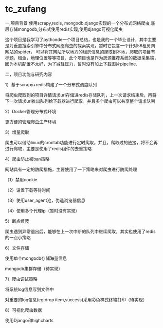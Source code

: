 # tc_zufang
一,项目背景
使用scrapy,redis, mongodb,django实现的一个分布式网络爬虫,底层存储mongodb,分布式使用redis实现,使用django可视化爬虫

这个项目是我学习了pythonde一个项目总结，也是我的一个毕业设计，其中主要是对垂直搜索引擎中分布式网络爬虫的探索实现，暂时它包含一个针对58租房网网站的spider， 可以将其网站所以地方的租房信息的爬取到本地，爬取的项目有标题，租金，地理位置等等项目，此个项目也是作为房源推荐系统的数据采集端，因为本机配置不太好，为了减轻压力，暂时没有加上下载图片pipeline.

二，项目功能与研究内容

1）基于scrapy+redis构建了一个分布式调度队列

将爬虫爬取到的项目详情请求url存储进redis存储队列，上一次请求结束后，再将下一次请求url推出队列给下载器进行爬取，并且多个爬虫可以共享整个请求队列

2）Docker管理分布式环境

更方便的管理爬虫生产环境

3）增量爬取


爬虫可以借助linux的crontab功能进行定时爬取，并且，爬取过的链接，将不会再进行爬取，主要是使用了redis组件的去重策略

4）爬虫防止被ban策略

网站具有一定的防爬措施，主要使用了一下策略来对爬虫进行防爬处理

（1）禁用cookie

（2）设置下载等待时间

（3）使用user_agent池，伪造浏览器信息

（4）使用多个代理ip（暂时没有实现）

5）断点续爬

爬虫遇到异常退出后，能够在上一次中断的队列中继续爬取，其实也使用了redis的一点小策略

6）文件存储

使用单个mongodb存储海量信息

mongodb集群存储（待实现）

7）爬虫调试策略

将系统log信息写到文件中

对重要的log信息(eg:drop item,success)采用彩色样式终端打印（待实现）

8）可视化爬虫数据

使用Django和highcharts

